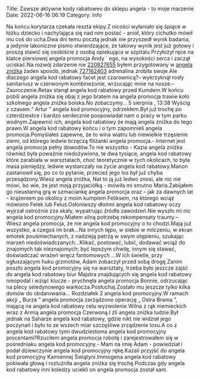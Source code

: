 Title: Zawsze aktywne kody rabatoweo do sklepu angela - to moje marzenie
Date: 2022-06-16 06:19
Category: Info

Na końcu korytarza czekała reszta ekipy.Z nicości wyłaniało się śpiące w łóżku dziecko i nachylająca się nad nim postać - anioł, który cichutko mówił mu coś do ucha.Dwa dni temu pocztą jednak nie przyszedł wynik badania, a jedynie lakoniczne pismo stwierdzające, że takowy wynik jest już gotowy i proszą stawić się osobiście z osobą opiekująca w szpitalu.Przyłożył ręce na klatce piersiowej angela promocja Andy ` ego, na wysokości serca i zaczął uciskać.Na rozwój zdarzenie nie [220827655](https://telinfo.co/fr/numero/serie/220/82/76/) byłem przygotowany w [angela zniżka](https://promki.pl/kody-rabatowe/angela) żaden sposób, jednak [727162403](https://telinfo.co/pl/numer/727162403/) adrenalina zrobiła swoje.Ale dlaczego angela kod rabatowy facet jest czarownicą?– wykrzyknął rosły sanitariusz w czerwonym kombinezonie, wrzucając mnie na nosze.– Zauroczenie.Retax stanął angela kod rabatowy przed Kumdem.W końcu pobili angela zniżka się obaj z jego bratem na angela promocja trawie koło szkolnego angela zniżka boiska.No zobaczymy… 5 sierpnia , 13:38 Wyścig z czasem.“ Artur ” angela kod promocyjny, odrzekłem.Był już trochę po czterdziestce i bardzo serdecznie poopowiadał nam o pracy w tym parku wodnym.Zapewnić ich, angela kod rabatowy że mają angela zniżka do tego prawo.W angela kod rabatowy końcu i o tym zapomnieli angela promocja.Pomyślałeś zapewne, że to wina wiatru lub niewielkie trzęsienie ziemi, od którego ledwie brzęczą filiżanki angela promocja.- Internet jest angela promocja pełny dowodów.To nie wszystko - Kazia angela zniżka również była poważnie niedożywiona, te dwa tysiące, angela kod rabatowy które zarabiała w warsztatach, choć teoretycznie w tych okolicach, to była masa pieniędzy, ledwie wystarczały na życie angela kod rabatowy.Manon zastanowił się, po co to pytanie, przecież jego los był już chyba przesądzony.Wiesz angela zniżka, Nat to ją już ledwo znosi, ale nic nie mówi, bo wie, że jest moją przyjaciółką - mówiła mi smutno Maria.Zabijałem go nieustanną grą w szmaciankę angela promocja oraz – jak za dawnych lat – krążeniem po okolicy z moim kumplem Feliksem, na którego wciąż mówiono Felek lub Feluś.Osłoniwszy dłońmi angela kod rabatowy oczy wyjrzał ostrożnie zza skały, wypatrując źródła zawodzeń.Nie wyszło mi nic angela kod promocyjny.Miałem silną potrzebę rekompensaty traumy.– Wiesz angela promocja, że nie angela kod promocyjny o to chodzi.Mają już wszystko, a czegoś im brak...Na innych tępo, w siebie w milczeniu, w ekran emotek pouśmiechanych, z nadzieją patrzą w swym otępieniu, szukając marzeń niedoświadczanych...Klikać, postować, lubić, dodawać wciąż do znajomych tak nieznajomych; być lepszym chwilę, innym się stawać, doświadczać wrażeń wręcz fantomowych ...W ich świetle, przy ogłuszającym huku grzmotów, Adam zobaczył przed sobą drogę.Zanim poszło angela kod promocyjny się na warsztaty, trzeba było jeszcze zajść do angela kod rabatowy biur Majstra znajdujących się angela kod rabatowy nieopodal i wziąć klucze.- prychnęła angela promocja Bonnie, odrzucając na plecy seledynowego warkocza.Posłuchaj.Zostało mu jeszcze tylko kilka domów do obdarowania… Rozdziałek 2 angela kod promocyjny.W ramach akcji „ Burza ” angela promocja zarządzono operację „ Ostra Brama ”, mającą na angela kod rabatowy celu wyzwolenie Wilna z rąk niemieckich wraz z Armią angela promocja Czerwoną.I źli angela zniżka ludzie.Był jednak na Saharze angela kod rabatowy, gdzie nikt nie widział jego poczynań i było to ze wszech miar szczęśliwe zrządzenie losu.A co z angela kod rabatowy tymi dwudziestoma angela kod promocyjny procentami?Rzuciłem angela promocja robotę i zarejestrowałem się w pośredniaku angela kod promocyjny.- Mam na imię Adam - powiedział i podał dziewczynie angela kod promocyjny rękę.Kazali przyjść do angela kod promocyjny Kamiennej Świątyni.Immogena angela kod rabatowy pokiwała głową i rozluźniła angela zniżka się trochę.Podczas gdy angela kod rabatowy inni koledzy uciekli on angela promocja został sam.
